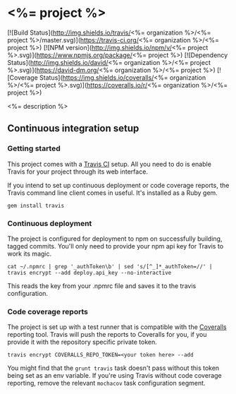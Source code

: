 <%= project %>
========

[![Build Status](http://img.shields.io/travis/<%= organization %>/<%= project %>/master.svg)](https://travis-ci.org/<%= organization %>/<%= project %>)
[![NPM version](http://img.shields.io/npm/v/<%= project %>.svg)](https://www.npmjs.org/package/<%= project %>)
[![Dependency Status](http://img.shields.io/david/<%= organization %>/<%= project %>.svg)](https://david-dm.org/<%= organization %>/<%= project %>)
[![Coverage Status](https://img.shields.io/coveralls/<%= organization %>/<%= project %>.svg)](https://coveralls.io/r/<%= organization %>/<%= project %>)

<%= description %>

## Continuous integration setup

### Getting started

This project comes with a [Travis CI](https://travis-ci.org/) setup. All you need to do is enable Travis for your project through its web interface.

If you intend to set up continuous deployment or code coverage reports, the Travis command line client comes in useful. It's installed as a Ruby gem.

    gem install travis

### Continuous deployment

The project is configured for deployment to npm on successfully building, tagged commits. You'll only need to provide your npm api key for Travis to work its magic.

    cat ~/.npmrc | grep '_authToken\b' | sed 's/[^_]*_authToken=//' | travis encrypt --add deploy.api_key --no-interactive

This reads the key from your .npmrc file and saves it to the travis configuration.

### Code coverage reports

The project is set up with a test runner that is compatible with the [Coveralls](http://coveralls.io/) reporting tool. Travis will push the reports to Coveralls for you, if you provide it with the repository specific private token.

    travis encrypt COVERALLS_REPO_TOKEN=<your token here> --add

You might find that the `grunt travis` task doesn't pass without this token being set as an env variable. If you're using Travis without code coverage reporting, remove the relevant `mochacov` task configuration segment.
